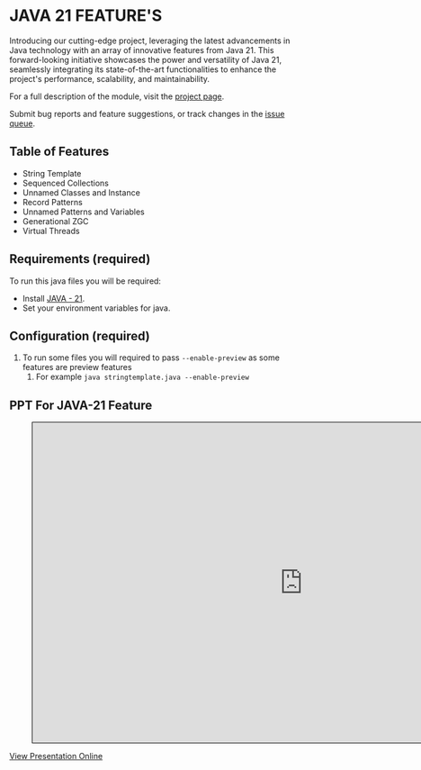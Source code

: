 # JAVA 21 FEATURE'S


Introducing our cutting-edge project, leveraging the latest advancements in Java technology with an array of innovative features from Java 21. This forward-looking initiative showcases the power and versatility of Java 21, seamlessly integrating its state-of-the-art functionalities to enhance the project's performance, scalability, and maintainability.

For a full description of the module, visit the
[project page](https://github.com/prince-116/JAVA21).

Submit bug reports and feature suggestions, or track changes in the
[issue queue](https://github.com/prince-116/JAVA21/issues).


## Table of Features

- String Template
- Sequenced Collections
- Unnamed Classes and Instance
- Record Patterns
- Unnamed Patterns and Variables
- Generational ZGC
- Virtual Threads


## Requirements (required)

To run this java files you will be required:

- Install [JAVA - 21](https://www.oracle.com/java/technologies/downloads/).
- Set your environment variables for java.


## Configuration (required)

1. To run some files you will required to pass ```--enable-preview``` as some features are preview features
   1. For example ```java stringtemplate.java --enable-preview```

## PPT For JAVA-21 Feature
<figure class="video_container">
<iframe frameborder="0" width="960" height="569" allowfullscreen="true" mozallowfullscreen="true" src="https://docs.google.com/presentation/d/e/2PACX-1vTp99QgdHaVb2KLczmBWzYrsKbekxf0vcSBHdZDDQanqTnGnoGcnEls6unRzsIzCxIJn7bq2RcqwZ0h/embed?start=false&loop=true&delayms=3000" style="border: 1px solid black"  webkitallowfullscreen="true"></iframe>
</figure>

[View Presentation Online](https://docs.google.com/presentation/d/e/1IykD1YR6-IOfPp-ZhwbyV5f--2D-Ihw7L2g4WaZLK5I)


